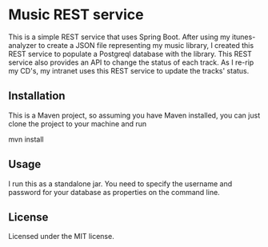 # Music REST service

This is a simple REST service that uses Spring Boot.  After using my itunes-analyzer
to create a JSON file representing my music library, I created this REST service
to populate a Postgreql database with the library.  This REST service also provides
an API to change the status of each track.  As I re-rip my CD's, my intranet uses
this REST service to update the tracks' status.

## Installation

This is a Maven project, so assuming you have Maven installed, you can
just clone the project to your machine and run 

mvn install

## Usage

I run this as a standalone jar.  You need to specify the username and password
for your database as properties on the command line.

## License

Licensed under the MIT license.
